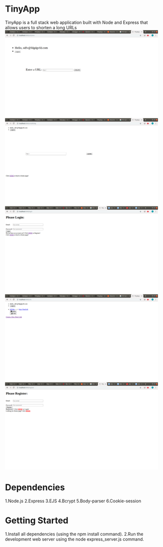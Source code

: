 # TinyApp

TinyApp is a full stack web application built with Node and Express that allows users to shorten a long URLs
![alt text](https://github.com/edwardcode/TinyApp/blob/master/photo/creatnew.png )
![alt text](https://github.com/edwardcode/TinyApp/blob/master/photo/edit.png )
![alt text]( https://github.com/edwardcode/TinyApp/blob/master/photo/login.png)
![alt text]( https://github.com/edwardcode/TinyApp/blob/master/photo/mainpage.png)
![alt text](https://github.com/edwardcode/TinyApp/blob/master/photo/register.png )

# Dependencies
1.Node.js
2.Express
3.EJS
4.Bcrypt
5.Body-parser
6.Cookie-session


# Getting Started
1.Install all dependencies (using the npm install command).
2.Run the development web server using the node express_server.js command.

